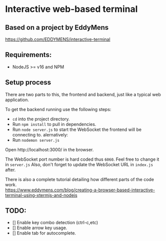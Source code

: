 # Interactive web-based terminal

## Based on a project by EddyMens
https://github.com/EDDYMENS/interactive-terminal

## Requirements:
- NodeJS >= v16 and NPM

## Setup process
There are two parts to this, the frontend and backend, just like a typical web application.

To get the backend running use the following steps:

- `cd` into the project directory.
- Run `npm install` to pull in dependencies.
- Run `node server.js` to start the WebSocket the frontend will be connecting to.
alernatively:
- Run `nodemon server.js`

Open http://localhost:3000/ in the browser.

The WebSocket port number is hard coded thus `6060`. Feel free to change it in `server.js`
Also, don't forget to update the WebSocket URL in `index.js` after.

There is also a complete tutorial  detailing how different parts of the code work.  
https://www.eddymens.com/blog/creating-a-browser-based-interactive-terminal-using-xtermjs-and-nodejs


## TODO:
- [] Enable key combo detection (ctrl-c,etc)
- [] Enable arrow key usage.
- [] Enable tab for autocomplete.
